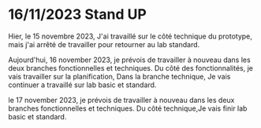 # 16/11/2023 Stand UP

Hier, le 15 novembre 2023, J'ai travaillé sur le côté technique du prototype, mais j'ai arrêté de travailler pour retourner au lab standard.

Aujourd'hui, 16 november 2023, je prévois de travailler à nouveau dans les deux branches fonctionnelles et techniques. Du côté des fonctionnalités, je vais travailler sur la planification, Dans la branche technique, Je vais continuer a travaillé sur lab basic et standard.

le 17 november 2023, je prévois de travailler à nouveau dans les deux branches fonctionnelles et techniques. Du côté technique,Je vais finir lab basic et standard.

